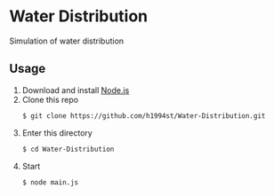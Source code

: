 Water Distribution
======

Simulation of water distribution

## Usage

1. Download and install [Node.js](http://nodejs.org/)
2. Clone this repo
	```bash
	$ git clone https://github.com/h1994st/Water-Distribution.git
	```
3. Enter this directory
	```bash
	$ cd Water-Distribution
	```
4. Start
	```bash
	$ node main.js
	```
